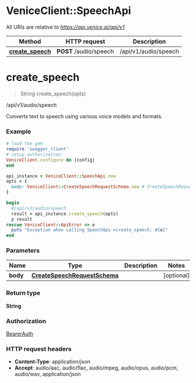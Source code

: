 # VeniceClient::SpeechApi

All URIs are relative to *https://api.venice.ai/api/v1*

Method | HTTP request | Description
------------- | ------------- | -------------
[**create_speech**](SpeechApi.md#create_speech) | **POST** /audio/speech | /api/v1/audio/speech

# **create_speech**
> String create_speech(opts)

/api/v1/audio/speech

Converts text to speech using various voice models and formats.

### Example
```ruby
# load the gem
require 'swagger_client'
# setup authorization
VeniceClient.configure do |config|
end

api_instance = VeniceClient::SpeechApi.new
opts = { 
  body: VeniceClient::CreateSpeechRequestSchema.new # CreateSpeechRequestSchema | 
}

begin
  #/api/v1/audio/speech
  result = api_instance.create_speech(opts)
  p result
rescue VeniceClient::ApiError => e
  puts "Exception when calling SpeechApi->create_speech: #{e}"
end
```

### Parameters

Name | Type | Description  | Notes
------------- | ------------- | ------------- | -------------
 **body** | [**CreateSpeechRequestSchema**](CreateSpeechRequestSchema.md)|  | [optional] 

### Return type

**String**

### Authorization

[BearerAuth](../README.md#BearerAuth)

### HTTP request headers

 - **Content-Type**: application/json
 - **Accept**: audio/aac, audio/flac, audio/mpeg, audio/opus, audio/pcm, audio/wav, application/json



